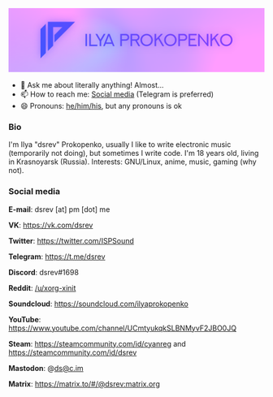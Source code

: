 ![My very own logo!](logo.png)

- 💬 Ask me about literally anything! Almost...
- 📫 How to reach me: [Social media](#social-media) (Telegram is preferred)
- 😄 Pronouns: [he/him/his](https://pronoun.is/he), but any pronouns is ok

### Bio

I'm Ilya "dsrev" Prokopenko, usually I like to write electronic music (temporarily not doing), but sometimes I write code. I'm 18 years old, living in Krasnoyarsk (Russia). Interests: GNU/Linux, anime, music, gaming (why not).

### Social media

**E-mail**: dsrev [at] pm [dot] me

**VK**: https://vk.com/dsrev

**Twitter**: https://twitter.com/ISPSound

**Telegram**: https://t.me/dsrev

**Discord**: dsrev#1698

**Reddit**: [/u/xorg-xinit](https://reddit.com/u/xorg-xinit/)

**Soundcloud**: https://soundcloud.com/ilyaprokopenko

**YouTube**: https://www.youtube.com/channel/UCmtyukqkSLBNMyvF2JBO0JQ

**Steam**: https://steamcommunity.com/id/cyanreg and https://steamcommunity.com/id/dsrev

**Mastodon**: @ds@c.im

**Matrix**: https://matrix.to/#/@dsrev:matrix.org

<!--
dsrev: I'll use them later

- ⚡ Fun fact: ...
- 🔭 I’m currently working on ...
- 🌱 I’m currently learning ...
- 🤔 I’m looking for help with ...
- 👯 I’m looking to collaborate on ...
-->
